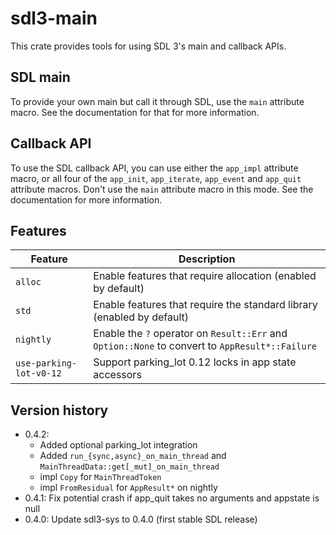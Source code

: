 # sdl3-main

This crate provides tools for using SDL 3's main and callback APIs.

## SDL main

To provide your own main but call it through SDL, use the `main` attribute macro.
See the documentation for that for more information.

## Callback API

To use the SDL callback API, you can use either the `app_impl` attribute macro,
or all four of the `app_init`, `app_iterate`, `app_event` and `app_quit`
attribute macros. Don't use the `main` attribute macro in this mode.
See the documentation for more information.

## Features
| Feature                 | Description |
| ----------------------- | ----------- |
| `alloc`                 | Enable features that require allocation (enabled by default) |
| `std`                   | Enable features that require the standard library (enabled by default) |
| `nightly`               | Enable the `?` operator on `Result::Err` and `Option::None` to convert to `AppResult*::Failure` |
| `use-parking-lot-v0-12` | Support parking_lot 0.12 locks in app state accessors |

## Version history

- 0.4.2:
  - Added optional parking_lot integration
  - Added `run_{sync,async}_on_main_thread` and `MainThreadData::get[_mut]_on_main_thread`
  - impl `Copy` for `MainThreadToken`
  - impl `FromResidual` for `AppResult*` on nightly
- 0.4.1: Fix potential crash if app_quit takes no arguments and appstate is null
- 0.4.0: Update sdl3-sys to 0.4.0 (first stable SDL release)
